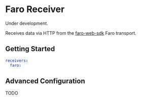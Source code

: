 # Faro Receiver

Under development.

Receives data via HTTP from the [faro-web-sdk](https://github.com/grafana/faro-web-sdk) Faro transport.

## Getting Started

```yaml
receivers:
  faro:
```

## Advanced Configuration

TODO
